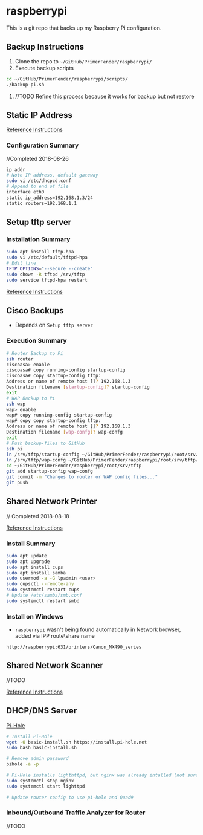 # raspberrypi

This is a git repo that backs up my Raspberry Pi configuration.

## Backup Instructions

1. Clone the repo to `~/GitHub/PrimerFender/raspberrypi/`
1. Execute backup scripts

```bash
cd ~/GitHub/PrimerFender/raspberrypi/scripts/
./backup-pi.sh
```

1. //TODO Refine this process because it works for backup but not restore

## Static IP Address

[Reference Instructions](https://www.abelectronics.co.uk/kb/article/31/raspbian-jessie-or-stretch-static-ip-setup)

### Configuration Summary

//Completed 2018-08-26

```bash
ip addr
# Note IP address, default gateway
sudo vi /etc/dhcpcd.conf
# Append to end of file
interface eth0
static ip_address=192.168.1.3/24
static routers=192.168.1.1
```

## Setup tftp server

### Installation Summary

```bash
sudo apt install tftp-hpa
sudo vi /etc/default/tftpd-hpa
# Edit line
TFTP_OPTIONS="--secure --create"
sudo chown -R tftpd /srv/tftp
sudo service tftpd-hpa restart
```

[Reference Instructions](https://help.ubuntu.com/community/TFTP)

## Cisco Backups

* Depends on `Setup tftp server`

### Execution Summary

```bash
# Router Backup to Pi
ssh router
ciscoasa> enable
ciscoasa# copy running-config startup-config
ciscoasa# copy startup-config tftp:
Address or name of remote host []? 192.168.1.3
Destination filename [startup-config]? startup-config
exit
# WAP Backup to Pi
ssh wap
wap> enable
wap# copy running-config startup-config
wap# copy copy startup-config tftp:
Address or name of remote host []? 192.168.1.3
Destination filename [wap-confg]? wap-confg
exit
# Push backup-files to GitHub
ssh pi
ln /srv/tftp/startup-config ~/GitHub/PrimerFender/raspberrypi/root/srv/tftp/startup-config
ln /srv/tftp/wap-confg ~/GitHub/PrimerFender/raspberrypi/root/srv/tftp/wap-confg
cd ~/GitHub/PrimerFender/raspberrypi/root/srv/tftp
git add startup-config wap-confg
git commit -m "Changes to router or WAP config files..."
git push
```

## Shared Network Printer

// Completed 2018-08-18

[Reference Instructions](https://pimylifeup.com/raspberry-pi-print-server/)

### Install Summary

```bash
sudo apt update
sudo apt upgrade
sudo apt install cups
sudo apt install samba
sudo usermod -a -G lpadmin <user>
sudo cupsctl --remote-any
sudo systemctl restart cups
# Update /etc/samba/smb.conf
sudo systemctl restart smbd
```

### Install on Windows

- `raspberrypi` wasn't being found automatically in Network browser, added via IPP route\share name

`http://raspberrypi:631/printers/Canon_MX490_series`

## Shared Network Scanner

//TODO

[Reference Instructions](http://blog.pi3g.com/2013/04/raspberry-pi-sharing-a-scanner-with-the-network-even-windows/)

## DHCP/DNS Server

[Pi-Hole](https://pi-hole.net/)

```bash
# Install Pi-Hole
wget -O basic-install.sh https://install.pi-hole.net
sudo bash basic-install.sh

# Remove admin password
pihole -a -p

# Pi-Hole installs lighthttpd, but nginx was already intalled (not sure why), so temporarily disable until finding out for sure
sudo systemctl stop nginx
sudo systemctl start lighttpd
```

```bash
# Update router config to use pi-hole and Quad9

```

### Inbound/Outbound Traffic Analyzer for Router

//TODO
